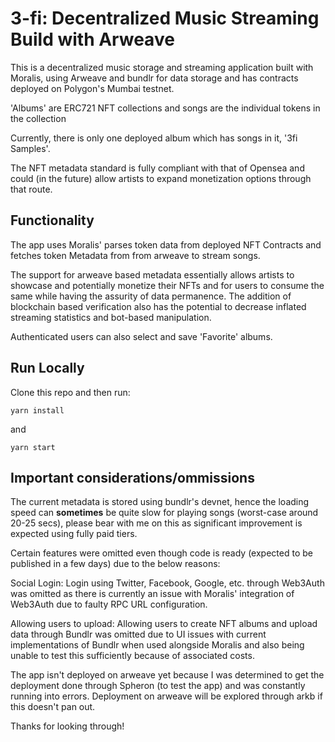 # 3-fi: Decentralized Music Streaming Build with Arweave

This is a decentralized music storage and streaming application built with Moralis, using Arweave and bundlr for data storage and has contracts deployed on Polygon's Mumbai testnet.

'Albums' are ERC721 NFT collections and songs are the individual tokens in the collection

Currently, there is only one deployed album which has songs in it, '3fi Samples'.

The NFT metadata standard is fully compliant with that of Opensea and could (in the future) allow artists to expand monetization options through that route.


## Functionality

The app uses Moralis' parses token data from deployed NFT Contracts and fetches token Metadata from from arweave to stream songs. 

The support for arweave based metadata essentially allows artists to showcase and potentially monetize their NFTs and for users to consume the same while having the assurity of data permanence. The addition of blockchain based verification also has the potential to decrease inflated streaming statistics and bot-based manipulation.

Authenticated users can also select and save 'Favorite' albums.

## Run Locally

Clone this repo and then run:

`yarn install`

and

`yarn start`

## Important considerations/ommissions

The current metadata is stored using bundlr's devnet, hence the loading speed can **sometimes** be quite slow for playing songs (worst-case around 20-25 secs), please bear with me on this as significant improvement is expected using fully paid tiers.

Certain features were omitted even though code is ready (expected to be published in a few days) due to the below reasons:

Social Login: Login using Twitter, Facebook, Google, etc. through Web3Auth was omitted as there is currently an issue with Moralis' integration of Web3Auth due to faulty RPC URL configuration.

Allowing users to upload: Allowing users to create NFT albums and upload data through Bundlr was omitted due to UI issues with current implementations of Bundlr when used alongside Moralis and also being unable to test this sufficiently because of associated costs.

The app isn't deployed on arweave yet because I was determined to get the deployment done through Spheron (to test the app) and was constantly running into errors. Deployment on arweave will be explored through arkb if this doesn't pan out.


Thanks for looking through!
